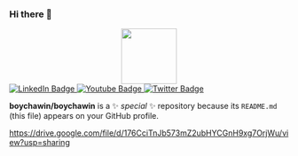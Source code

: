 ### Hi there 👋

<div id="header" align="center">
  <img src="https://avatars.githubusercontent.com/u/70184049?v=4" width="100"/>
</div>
<div id="badges">
  <a href="https://www.linkedin.com/in/boy-chawin-878a5b216/">
    <img src="https://img.shields.io/badge/LinkedIn-blue?style=for-the-badge&logo=linkedin&logoColor=white" alt="LinkedIn Badge"/>
  </a>
  <a href="https://www.youtube.com/@boychawin">
    <img src="https://img.shields.io/badge/YouTube-red?style=for-the-badge&logo=youtube&logoColor=white" alt="Youtube Badge"/>
  </a>
  <a href="https://twitter.com/boychawin">
    <img src="https://img.shields.io/badge/Twitter-blue?style=for-the-badge&logo=twitter&logoColor=white" alt="Twitter Badge"/>
  </a>
</div>

**boychawin/boychawin** is a ✨ _special_ ✨ repository because its `README.md` (this file) appears on your GitHub profile.

https://drive.google.com/file/d/176CciTnJb573mZ2ubHYCGnH9xg7OrjWu/view?usp=sharing
